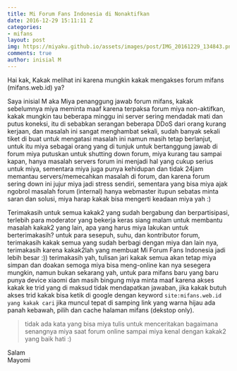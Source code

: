 ```yaml
---
title: Mi Forum Fans Indonesia di Nonaktifkan
date: 2016-12-29 15:11:11 Z
categories:
- mifans
layout: post
img: https://miyaku.github.io/assets/images/post/IMG_20161229_134843.png
comments: true
author: inisial M
---
```


Hai kak,
Kakak melihat ini karena mungkin kakak mengakses forum mifans (mifans.web.id) ya?

Saya inisial M aka Miya penanggung jawab forum mifans, kakak sebelumnya miya meminta maaf karena terpaksa forum miya non-aktifkan, kakak mungkin tau beberapa minggu ini server sering mendadak mati dan putus koneksi, itu di sebabkan serangan beberapa DDoS dari orang kurang kerjaan, dan masalah ini sangat menghambat sekali, sudah banyak sekali tiket di buat untuk mengatasi masalah ini namun masih tetap berlanjut, untuk itu miya sebagai orang yang di tunjuk untuk bertanggung jawab di forum miya putuskan untuk shutting down forum, miya kurang tau sampai kapan, hanya masalah servers forum ini menjadi hal yang cukup serius untuk miya, sementara miya juga punya kehidupan dan tidak 24jam memantau servers/memecahkan masalah di forum, dan karena forum sering down ini jujur miya jadi stress sendiri, sementara yang bisa miya ajak ngobrol masalah forum (internal) hanya webmaster itupun sebatas minta saran dan solusi, miya harap kakak bisa mengerti keadaan miya yah :)

Terimakasih untuk semua kakak2 yang sudah bergabung dan berpartisipasi, terlebih para moderator yang bekerja keras siang malam untuk membantu masalah kakak2 yang lain, apa yang harus miya lakukan untuk berterimakasih? untuk para sesepuh, suhu, dan kontributor forum, terimakasih kakak semua yang sudah berbagi dengan miya dan lain nya, terimakasih karena kakak2lah yang membuat Mi Forum Fans Indonesia jadi lebih besar :)) terimakasih yah, tulisan jari kakak semua akan tetap miya simpan dan doakan semoga miya bisa meng-online kan nya sesegera mungkin, namun bukan sekarang yah, untuk para mifans baru yang baru punya device xiaomi dan masih bingung miya minta maaf karena akses kakak ke trid yang di maksud tidak mendapatkan jawaban, jika kakak butuh akses trid kakak bisa ketik di google dengan keyword <code>site:mifans.web.id yang kakak cari</code> jika muncul tepat di samping link yang warna hijau ada panah kebawah, pilih dan cache halaman mifans (dekstop only).

<blockquote>tidak ada kata yang bisa miya tulis untuk menceritakan bagaimana senangnya miya saat forum online sampai miya kenal dengan kakak2 yang baik hati :)</blockquote>


Salam<br />
Mayomi




